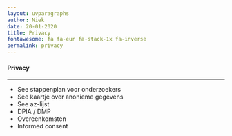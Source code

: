 ```yaml
---
layout: uvparagraphs
author: Niek
date: 20-01-2020
title: Privacy
fontawesome: fa fa-eur fa-stack-1x fa-inverse
permalink: privacy
---
```


#### Privacy

---

- See stappenplan voor onderzoekers
- See kaartje over anonieme gegevens
- See az-lijst
- DPIA / DMP
- Overeenkomsten
- Informed consent



